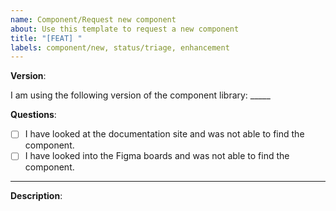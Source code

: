 ```yaml
---
name: Component/Request new component
about: Use this template to request a new component
title: "[FEAT] "
labels: component/new, status/triage, enhancement
---
```


<!--
Thank you for taking your time to request a new component for the SICK Design System. Please make sure to answer the questions below to give us more information about your request.
-->

**Version**:

I am using the following version of the component library: _____

**Questions**:

- [ ] I have looked at the documentation site and was not able to find the component.
- [ ] I have looked into the Figma boards and was not able to find the component.

---

**Description**:

<!--
Please provide a description of the intent of the new component, e.g. what it should do, and how it should behave.
-->
